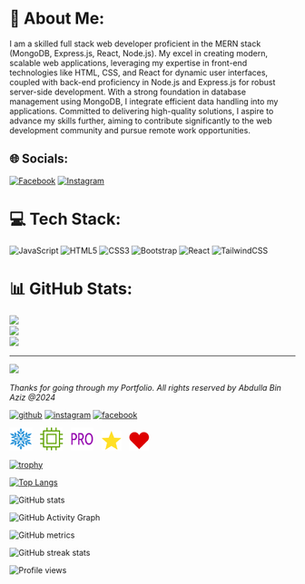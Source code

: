 
# 💫 About Me:
I am a skilled full stack web developer proficient in the MERN stack (MongoDB, Express.js, React, Node.js). My excel in creating modern, scalable web applications, leveraging my expertise in front-end technologies like HTML, CSS, and React for dynamic user interfaces, coupled with back-end proficiency in Node.js and Express.js for robust server-side development. With a strong foundation in database management using MongoDB, I integrate efficient data handling into my applications. Committed to delivering high-quality solutions, I aspire to advance my skills further, aiming to contribute significantly to the web development community and pursue remote work opportunities.

## 🌐 Socials:
[![Facebook](https://img.shields.io/badge/Facebook-%231877F2.svg?logo=Facebook&logoColor=white)](https://www.facebook.com/mohammadabdullaazziz/) 
[![Instagram](https://img.shields.io/badge/Instagram-%231877F2.svg?logo=Instagram&logoColor=darkpink)](https://www.instagram.com/mohammadabdullaazziz/) 

# 💻 Tech Stack:
![JavaScript](https://img.shields.io/badge/javascript-%23323330.svg?style=for-the-badge&logo=javascript&logoColor=%23F7DF1E) ![HTML5](https://img.shields.io/badge/html5-%23E34F26.svg?style=for-the-badge&logo=html5&logoColor=white) ![CSS3](https://img.shields.io/badge/css3-%231572B6.svg?style=for-the-badge&logo=css3&logoColor=white) ![Bootstrap](https://img.shields.io/badge/bootstrap-%238511FA.svg?style=for-the-badge&logo=bootstrap&logoColor=white) ![React](https://img.shields.io/badge/react-%2320232a.svg?style=for-the-badge&logo=react&logoColor=%2361DAFB) ![TailwindCSS](https://img.shields.io/badge/tailwindcss-%2338B2AC.svg?style=for-the-badge&logo=tailwind-css&logoColor=white) 

# 📊 GitHub Stats:
![](https://github-readme-stats.vercel.app/api?username=mohammadabdullaazziz&theme=dark&hide_border=false&include_all_commits=false&count_private=false)<br/>
![](https://github-readme-streak-stats.herokuapp.com/?user=mohammadabdullaazziz&theme=dark&hide_border=false)<br/>
![](https://github-readme-stats.vercel.app/api/top-langs/?username=mohammadabdullaazziz&theme=dark&hide_border=false&include_all_commits=false&count_private=false&layout=compact)

---
[![](https://visitcount.itsvg.in/api?id=mohammadabdullaazziz&icon=0&color=0)](https://visitcount.itsvg.in)

<!-- Proudly created with GPRM ( https://gprm.itsvg.in ) -->


_Thanks for going through my Portfolio. All rights reserved by Abdulla Bin Aziz @2024_










<!-- All Link is hare -->
[Facebook]:https://www.facebook.com/mohammadabdullaazziz
[Instagram]:https://www.instagram.com/mohammadabdullaazziz/
[Twitter]:https://x.com/mohammdabdullaa



[<img src='https://cdn.jsdelivr.net/npm/simple-icons@3.0.1/icons/github.svg' alt='github' height='40'>](https://github.com/mohammadabdullaazziz)  [<img src='https://cdn.jsdelivr.net/npm/simple-icons@3.0.1/icons/instagram.svg' alt='instagram' height='40'>](https://www.instagram.com/in/https://www.instagram.com/mohammadabdullaazziz/)  [<img src='https://cdn.jsdelivr.net/npm/simple-icons@3.0.1/icons/facebook.svg' alt='facebook' height='40'>](https://www.facebook.com/https://www.facebook.com/mohammadabdullaazziz/)  

<a href='https://archiveprogram.github.com/'><img src='https://raw.githubusercontent.com/acervenky/animated-github-badges/master/assets/acbadge.gif' width='40' height='40'></a> <a href='https://docs.github.com/en/developers'><img src='https://raw.githubusercontent.com/acervenky/animated-github-badges/master/assets/devbadge.gif' width='40' height='40'></a> <a href='https://github.com/pricing'><img src='https://raw.githubusercontent.com/acervenky/animated-github-badges/master/assets/pro.gif' width='40' height='40'></a> <a href='https://stars.github.com/'><img src='https://raw.githubusercontent.com/acervenky/animated-github-badges/master/assets/starbadge.gif' width='35' height='35'></a> <a href='https://docs.github.com/en/github/supporting-the-open-source-community-with-github-sponsors'><img src='https://raw.githubusercontent.com/acervenky/animated-github-badges/master/assets/sponsorbadge.gif' width='35' height='35'></a> 

[![trophy](https://github-profile-trophy.vercel.app/?username=mohammadabdullaazziz)](https://github.com/ryo-ma/github-profile-trophy)

[![Top Langs](https://github-readme-stats.vercel.app/api/top-langs/?username=mohammadabdullaazziz)](https://github.com/anuraghazra/github-readme-stats)

![GitHub stats](https://github-readme-stats.vercel.app/api?username=mohammadabdullaazziz&show_icons=true&count_private=true)  

![GitHub Activity Graph](https://activity-graph.herokuapp.com/graph?username=mohammadabdullaazziz)  

![GitHub metrics](https://metrics.lecoq.io/mohammadabdullaazziz)  

![GitHub streak stats](https://streak-stats.demolab.com/?user=mohammadabdullaazziz)  

![Profile views](https://gpvc.arturio.dev/mohammadabdullaazziz)  

